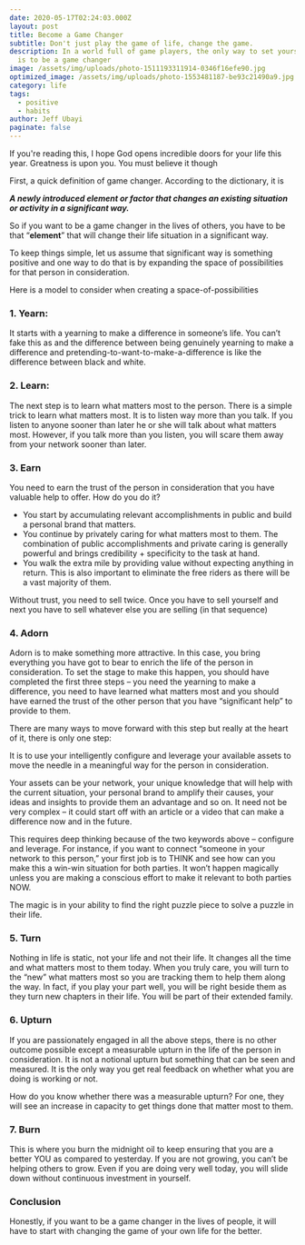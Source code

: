 ```yaml
---
date: 2020-05-17T02:24:03.000Z
layout: post
title: Become a Game Changer
subtitle: Don't just play the game of life, change the game.
description: In a world full of game players, the only way to set yourself apart
  is to be a game changer
image: /assets/img/uploads/photo-1511193311914-0346f16efe90.jpg
optimized_image: /assets/img/uploads/photo-1553481187-be93c21490a9.jpg
category: life
tags:
  - positive
  - habits
author: Jeff Ubayi
paginate: false
---
```

If you're reading this, I hope God opens incredible doors for your life this year. Greatness is upon you. You must believe it though

First, a quick definition of game changer. According to the dictionary, it is

***A newly introduced element or factor that changes an existing situation or activity in a significant way.***

So if you want to be a game changer in the lives of others, you have to be that “**element**” that will change their life situation in a significant way.

To keep things simple, let us assume that significant way is something positive and one way to do that is by expanding the space of possibilities for that person in consideration.

Here is a model to consider when creating a space-of-possibilities

### 1. Yearn:

It starts with a yearning to make a difference in someone’s life. You can’t fake this as and the difference between being genuinely yearning to make a difference and pretending-to-want-to-make-a-difference is like the difference between black and white.

### 2. Learn: 

The next step is to learn what matters most to the person. There is a simple trick to learn what matters most. It is to listen way more than you talk. If you listen to anyone sooner than later he or she will talk about what matters most. However, if you talk more than you listen, you will scare them away from your network sooner than later.

### 3. Earn

You need to earn the trust of the person in consideration that you have valuable help to offer. How do you do it?

* You start by accumulating relevant accomplishments in public and build a personal brand that matters.
* You continue by privately caring for what matters most to them. The combination of public accomplishments and private caring is generally powerful and brings credibility + specificity to the task at hand.
* You walk the extra mile by providing value without expecting anything in return. This is also important to eliminate the free riders as there will be a vast majority of them.

Without trust, you need to sell twice. Once you have to sell yourself and next you have to sell whatever else you are selling (in that sequence)

### 4. Adorn

Adorn is to make something more attractive. In this case, you bring everything you have got to bear to enrich the life of the person in consideration. To set the stage to make this happen, you should have completed the first three steps – you need the yearning to make a difference, you need to have learned what matters most and you should have earned the trust of the other person that you have “significant help” to provide to them.

There are many ways to move forward with this step but really at the heart of it, there is only one step:

It is to use your intelligently configure and leverage your available assets to move the needle in a meaningful way for the person in consideration.

Your assets can be your network, your unique knowledge that will help with the current situation, your personal brand to amplify their causes, your ideas and insights to provide them an advantage and so on. It need not be very complex – it could start off with an article or a video that can make a difference now and in the future.

This requires deep thinking because of the two keywords above – configure and leverage. For instance, if you want to connect “someone in your network to this person,” your first job is to THINK and see how can you make this a win-win situation for both parties. It won’t happen magically unless you are making a conscious effort to make it relevant to both parties NOW.

The magic is in your ability to find the right puzzle piece to solve a puzzle in their life.

### 5. Turn

Nothing in life is static, not your life and not their life. It changes all the time and what matters most to them today. When you truly care, you will turn to the “new” what matters most so you are tracking them to help them along the way. In fact, if you play your part well, you will be right beside them as they turn new chapters in their life. You will be part of their extended family.

### 6. Upturn

 If you are passionately engaged in all the above steps, there is no other outcome possible except a measurable upturn in the life of the person in consideration. It is not a notional upturn but something that can be seen and measured. It is the only way you get real feedback on whether what you are doing is working or not.

How do you know whether there was a measurable upturn? For one, they will see an increase in capacity to get things done that matter most to them.

### 7. Burn

This is where you burn the midnight oil to keep ensuring that you are a better YOU as compared to yesterday. If you are not growing, you can’t be helping others to grow. Even if you are doing very well today, you will slide down without continuous investment in yourself.

### Conclusion

Honestly, if you want to be a game changer in the lives of people, it will have to start with changing the game of your own life for the better.